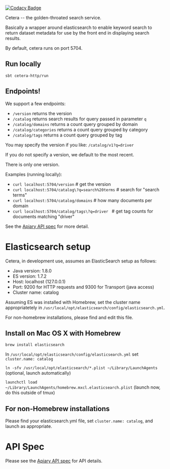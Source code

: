 [![Codacy Badge](https://api.codacy.com/project/badge/40da0e5a1758402cbae610a091659375)](https://www.codacy.com/app/johnkrah/cetera)

Cetera -- the golden-throated search service.

Basically a wrapper around elasticsearch to enable keyword search to return dataset metadata for use by the front end in displaying search results.

By default, cetera runs on port 5704.

## Run locally
`sbt cetera-http/run`

## Endpoints!

We support a few endpoints:

* `/version` returns the version
* `/catalog` returns search results for query passed in parameter `q`
* `/catalog/domains` returns a count query grouped by domain
* `/catalog/categories` returns a count query grouped by category
* `/catalog/tags` returns a count query grouped by tag

You may specify the version if you like: `/catalog/v1?q=driver`

If you do not specify a version, we default to the most recent.

There is only one version.

Examples (running locally):
* `curl localhost:5704/version` # get the version
* `curl localhost:5704/catalog\?q=search%20terms` # search for "search terms"
* `curl localhost:5704/catalog/domains` # how many documents per domain
* `curl localhost:5704/catalog/tags\?q=driver ` # get tag counts for documents matching "driver"

See the [Apiary API spec](http://docs.cetera.apiary.io/#) for more detail.

# Elasticsearch setup

Cetera, in development use, assumes an ElasticSearch setup as follows:

- Java version: 1.8.0
- ES version: 1.7.2
- Host: localhost (127.0.0.1)
- Port: 9200 for HTTP requests and 9300 for Transport (java access)
- Cluster name: catalog

Assuming ES was installed with Homebrew, set the cluster name appropriatetely in `/usr/local/opt/elasticsearch/config/elasticsearch.yml`.

For non-homebrew installations, please find and edit this file.

## Install on Mac OS X with Homebrew

`brew install elasticsearch`

In `/usr/local/opt/elasticsearch/config/elasticsearch.yml` set `cluster.name: catalog`

`ln -sfv /usr/local/opt/elasticsearch/*.plist ~/Library/LaunchAgents` (optional, launch automatically)

`launchctl load ~/Library/LaunchAgents/homebrew.mxcl.elasticsearch.plist` (launch now, do this outside of tmux)

## For non-Homebrew installations

Please find your elasticsearch.yml file, set `cluster.name: catalog`, and launch as appropriate.

# API Spec

Please see the [Apiary API spec](http://docs.cetera.apiary.io/#) for API details.

